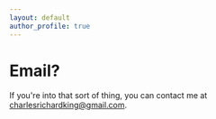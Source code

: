 ```yaml
---
layout: default
author_profile: true
---
```


# Email?

If you're into that sort of thing, you can contact me at <charlesrichardking@gmail.com>.
